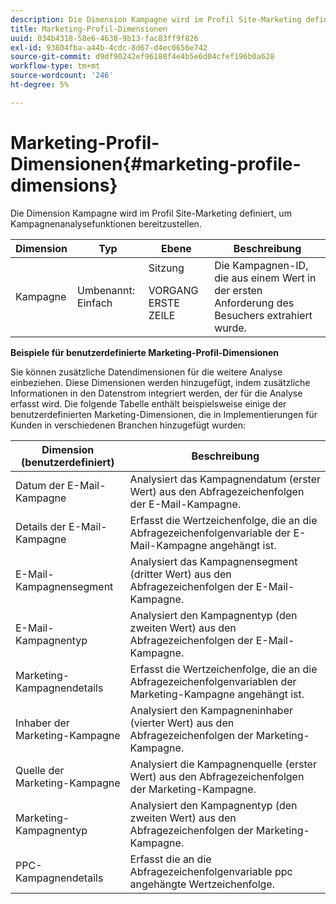 ```yaml
---
description: Die Dimension Kampagne wird im Profil Site-Marketing definiert, um Kampagnenanalysefunktionen bereitzustellen.
title: Marketing-Profil-Dimensionen
uuid: 034b4318-58e6-4638-9b13-fac83ff9f826
exl-id: 93804fba-a44b-4cdc-8d67-d4ec0656e742
source-git-commit: d9df90242ef96188f4e4b5e6d04cfef196b0a628
workflow-type: tm+mt
source-wordcount: '246'
ht-degree: 5%

---
```


# Marketing-Profil-Dimensionen{#marketing-profile-dimensions}

Die Dimension Kampagne wird im Profil Site-Marketing definiert, um Kampagnenanalysefunktionen bereitzustellen.

<table id="table_27A4B8247F6D4E18BD61041CED7D8805"> 
 <thead> 
  <tr> 
   <th colname="col1" class="entry"> Dimension </th> 
   <th colname="col2" class="entry"> Typ </th> 
   <th colname="col3" class="entry"> Ebene </th> 
   <th colname="col4" class="entry"> Beschreibung </th> 
  </tr> 
 </thead>
 <tbody> 
  <tr> 
   <td colname="col1"> Kampagne </td> 
   <td colname="col2"> Umbenannt: Einfach </td> 
   <td colname="col3">Sitzung <p>VORGANG ERSTE ZEILE </p></td> 
   <td colname="col4"> Die Kampagnen-ID, die aus einem Wert in der ersten Anforderung des Besuchers extrahiert wurde. </td> 
  </tr> 
 </tbody> 
</table>

**Beispiele für benutzerdefinierte Marketing-Profil-Dimensionen**

Sie können zusätzliche Datendimensionen für die weitere Analyse einbeziehen. Diese Dimensionen werden hinzugefügt, indem zusätzliche Informationen in den Datenstrom integriert werden, der für die Analyse erfasst wird. Die folgende Tabelle enthält beispielsweise einige der benutzerdefinierten Marketing-Dimensionen, die in Implementierungen für Kunden in verschiedenen Branchen hinzugefügt wurden:

| Dimension (benutzerdefiniert) | Beschreibung |
|---|---|
| Datum der E-Mail-Kampagne | Analysiert das Kampagnendatum (erster Wert) aus den Abfragezeichenfolgen der E-Mail-Kampagne. |
| Details der E-Mail-Kampagne | Erfasst die Wertzeichenfolge, die an die Abfragezeichenfolgenvariable der E-Mail-Kampagne angehängt ist. |
| E-Mail-Kampagnensegment | Analysiert das Kampagnensegment (dritter Wert) aus den Abfragezeichenfolgen der E-Mail-Kampagne. |
| E-Mail-Kampagnentyp | Analysiert den Kampagnentyp (den zweiten Wert) aus den Abfragezeichenfolgen der E-Mail-Kampagne. |
| Marketing-Kampagnendetails | Erfasst die Wertzeichenfolge, die an die Abfragezeichenfolgenvariablen der Marketing-Kampagne angehängt ist. |
| Inhaber der Marketing-Kampagne | Analysiert den Kampagneninhaber (vierter Wert) aus den Abfragezeichenfolgen der Marketing-Kampagne. |
| Quelle der Marketing-Kampagne | Analysiert die Kampagnenquelle (erster Wert) aus den Abfragezeichenfolgen der Marketing-Kampagne. |
| Marketing-Kampagnentyp | Analysiert den Kampagnentyp (den zweiten Wert) aus den Abfragezeichenfolgen der Marketing-Kampagne. |
| PPC-Kampagnendetails | Erfasst die an die Abfragezeichenfolgenvariable ppc angehängte Wertzeichenfolge. |
